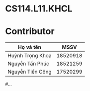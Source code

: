 # CS114.L11.KHCL

# Contributor
| Họ và tên | MSSV | 
|--------------|-------|
| Huỳnh Trọng Khoa | 18520918 |
| Nguyễn Tấn Phúc | 18521259 |
| Nguyễn Tiến Công | 17520299 |

#...
